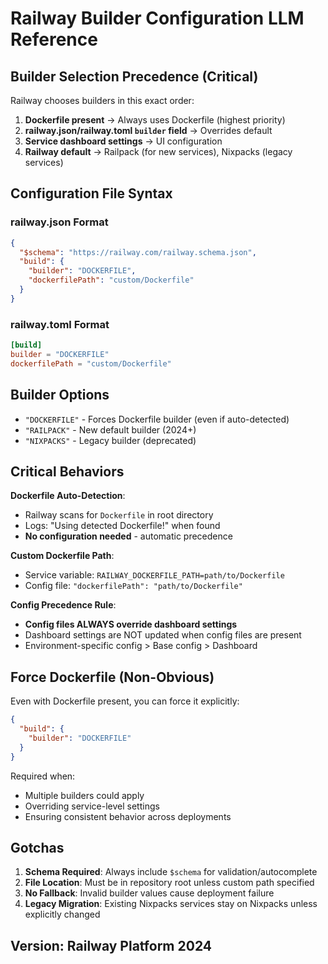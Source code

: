 # Railway Builder Configuration LLM Reference

## Builder Selection Precedence (Critical)

Railway chooses builders in this exact order:
1. **Dockerfile present** → Always uses Dockerfile (highest priority)
2. **railway.json/railway.toml `builder` field** → Overrides default
3. **Service dashboard settings** → UI configuration
4. **Railway default** → Railpack (for new services), Nixpacks (legacy services)

## Configuration File Syntax

### railway.json Format
```json
{
  "$schema": "https://railway.com/railway.schema.json",
  "build": {
    "builder": "DOCKERFILE",
    "dockerfilePath": "custom/Dockerfile"
  }
}
```

### railway.toml Format
```toml
[build]
builder = "DOCKERFILE"
dockerfilePath = "custom/Dockerfile"
```

## Builder Options

- `"DOCKERFILE"` - Forces Dockerfile builder (even if auto-detected)
- `"RAILPACK"` - New default builder (2024+)
- `"NIXPACKS"` - Legacy builder (deprecated)

## Critical Behaviors

**Dockerfile Auto-Detection**:
- Railway scans for `Dockerfile` in root directory
- Logs: "Using detected Dockerfile!" when found
- **No configuration needed** - automatic precedence

**Custom Dockerfile Path**:
- Service variable: `RAILWAY_DOCKERFILE_PATH=path/to/Dockerfile`
- Config file: `"dockerfilePath": "path/to/Dockerfile"`

**Config Precedence Rule**:
- **Config files ALWAYS override dashboard settings**
- Dashboard settings are NOT updated when config files are present
- Environment-specific config > Base config > Dashboard

## Force Dockerfile (Non-Obvious)

Even with Dockerfile present, you can force it explicitly:
```json
{
  "build": {
    "builder": "DOCKERFILE"
  }
}
```

Required when:
- Multiple builders could apply
- Overriding service-level settings
- Ensuring consistent behavior across deployments

## Gotchas

1. **Schema Required**: Always include `$schema` for validation/autocomplete
2. **File Location**: Must be in repository root unless custom path specified
3. **No Fallback**: Invalid builder values cause deployment failure
4. **Legacy Migration**: Existing Nixpacks services stay on Nixpacks unless explicitly changed

## Version: Railway Platform 2024